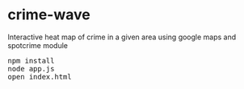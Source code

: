 crime-wave
==========

Interactive heat map of crime in a given area using google maps and spotcrime module

<pre>
npm install
node app.js
open index.html
</pre>
